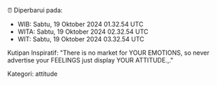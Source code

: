 ⏰ Diperbarui pada:
- WIB: Sabtu, 19 Oktober 2024 01.32.54 UTC
- WITA: Sabtu, 19 Oktober 2024 02.32.54 UTC
- WIT: Sabtu, 19 Oktober 2024 03.32.54 UTC

Kutipan Inspiratif:
"There is no market for YOUR EMOTIONS, so never advertise your FEELINGS just display YOUR ATTITUDE.,."


Kategori: attitude

